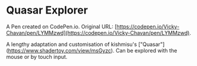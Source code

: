 # Quasar Explorer

A Pen created on CodePen.io. Original URL: [https://codepen.io/Vicky-Chavan/pen/LYMMzwd](https://codepen.io/Vicky-Chavan/pen/LYMMzwd).

A lengthy adaptation and customisation of kishmisu's ["Quasar"] (https://www.shadertoy.com/view/msGyzc). Can be explored with the mouse or by touch input. 